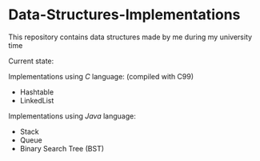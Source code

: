 # Data-Structures-Implementations

This repository contains data structures made by me during my university time

Current state:

Implementations using *C* language: (compiled with C99)

- Hashtable
- LinkedList


Implementations using *Java* language:

- Stack
- Queue
- Binary Search Tree (BST)
